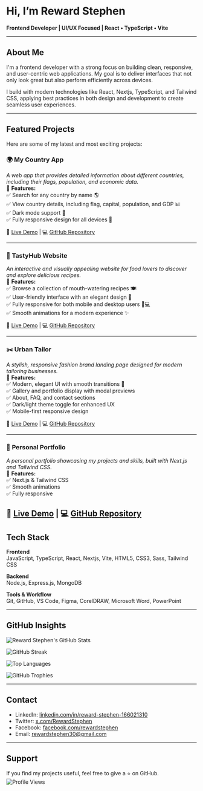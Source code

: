 # Hi, I’m Reward Stephen  
**Frontend Developer | UI/UX Focused | React • TypeScript • Vite**

---

## About Me

I'm a frontend developer with a strong focus on building clean, responsive, and user-centric web applications. My goal is to deliver interfaces that not only look great but also perform efficiently across devices.

I build with modern technologies like React, Nextjs, TypeScript, and Tailwind CSS, applying best practices in both design and development to create seamless user experiences.

---

## Featured Projects
Here are some of my latest and most exciting projects:  

### 🌍 **My Country App**  
_A web app that provides detailed information about different countries, including their flags, population, and economic data._  
📌 **Features:**  
✅ Search for any country by name 🌎  
✅ View country details, including flag, capital, population, and GDP 📊  
✅ Dark mode support 🌙  
✅ Fully responsive design for all devices 📱  

🔗 [Live Demo](https://my-country-app-three.vercel.app/) | 💻 [GitHub Repository](https://github.com/Reward-steve/My-Country-App)  

---

### 🍔 **TastyHub Website**  
_An interactive and visually appealing website for food lovers to discover and explore delicious recipes._  
📌 **Features:**  
✅ Browse a collection of mouth-watering recipes 🍽️  
✅ User-friendly interface with an elegant design 🎨  
✅ Fully responsive for both mobile and desktop users 📱💻  
✅ Smooth animations for a modern experience ✨  

🔗 [Live Demo](https://tasty-hub-phi.vercel.app/) | 💻 [GitHub Repository](https://github.com/Reward-steve/Tasty-hub)  

---

### ✂️ **Urban Tailor**  
_A stylish, responsive fashion brand landing page designed for modern tailoring businesses._  
📌 **Features:**  
✅ Modern, elegant UI with smooth transitions 👔  
✅ Gallery and portfolio display with modal previews  
✅ About, FAQ, and contact sections  
✅ Dark/light theme toggle for enhanced UX  
✅ Mobile-first responsive design  

🔗 [Live Demo](https://urban-tailor.vercel.app/) | 💻 [GitHub Repository](https://github.com/Reward-steve/urban-tailor)

---

### 👤 **Personal Portfolio**  
_A personal portfolio showcasing my projects and skills, built with Next.js and Tailwind CSS._  
📌 **Features:**  
✅ Next.js & Tailwind CSS  
✅ Smooth animations  
✅ Fully responsive  

🔗 [Live Demo](https://my-portfolio-website-chi-kohl.vercel.app/) | 💻 [GitHub Repository](https://github.com/Reward-steve/my-portfolio)
---

## Tech Stack

**Frontend**  
JavaScript, TypeScript, React, Nextjs, Vite, HTML5, CSS3, Sass, Tailwind CSS

**Backend**  
Node.js, Express.js, MongoDB

**Tools & Workflow**  
Git, GitHub, VS Code, Figma, CorelDRAW, Microsoft Word, PowerPoint

---

## GitHub Insights

![Reward Stephen's GitHub Stats](https://github-readme-stats.vercel.app/api?username=Reward-steve&show_icons=true&theme=radical&count_private=true&hide_border=true&cache_seconds=1800)

![GitHub Streak](https://streak-stats.demolab.com/?user=Reward-steve&theme=dark)

![Top Languages](https://github-readme-stats.vercel.app/api/top-langs/?username=Reward-steve&layout=compact&theme=radical&hide_border=true)

![GitHub Trophies](https://github-profile-trophy.vercel.app/?username=Reward-steve&theme=radical&no-bg=true&no-frame=true&margin-w=15)

---

## Contact

- LinkedIn: [linkedin.com/in/reward-stephen-166021310](https://www.linkedin.com/in/reward-stephen-166021310/)
- Twitter: [x.com/RewardStephen](https://x.com/RewardStephen)
- Facebook: [facebook.com/rewardstephen](https://facebook.com/rewardstephen)
- Email: rewardstephen30@gmail.com

---

## Support

If you find my projects useful, feel free to give a ⭐ on GitHub.  
![Profile Views](https://komarev.com/ghpvc/?username=Reward-steve&color=blue)
